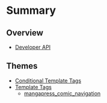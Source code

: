 # Summary

## Overview

* [Developer API](README.md)

## Themes

* [Conditional Template Tags](/conditional-template-tags.md)
* [Template Tags](template-tags.md)
  * [mangapress\_comic\_navigation](https://www.gitbook.com/book/jesgs/manga-press-developer-api/edit#)



